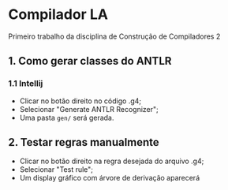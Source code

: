 # Compilador LA
Primeiro trabalho da disciplina de Construção de Compiladores 2

## 1. Como gerar classes do ANTLR
### 1.1 Intellij
- Clicar no botão direito no código .g4;
- Selecionar "Generate ANTLR Recognizer";
- Uma pasta `gen/` será gerada.

## 2. Testar regras manualmente
- Clicar no botão direito na regra desejada do arquivo .g4;
- Selecionar "Test rule";
- Um display gráfico com árvore de derivação aparecerá
